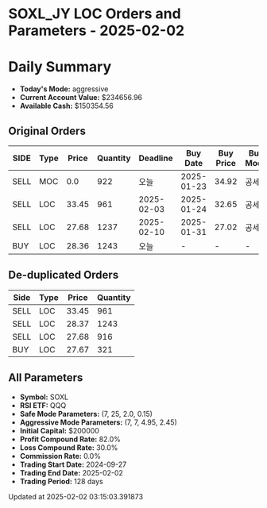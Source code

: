 # SOXL_JY LOC Orders and Parameters - 2025-02-02

# Daily Summary

- **Today's Mode:** aggressive
- **Current Account Value:** $234656.96
- **Available Cash:** $150354.56

## Original Orders

| SIDE | Type | Price | Quantity | Deadline | Buy Date | Buy Price | Buy Mode |
|------|------|-------|----------|----------|----------|-----------|----------|
| SELL | MOC | 0.0 | 922 | 오늘 | 2025-01-23 | 34.92 | 공세 |
| SELL | LOC | 33.45 | 961 | 2025-02-03 | 2025-01-24 | 32.65 | 공세 |
| SELL | LOC | 27.68 | 1237 | 2025-02-10 | 2025-01-31 | 27.02 | 공세 |
| BUY | LOC | 28.36 | 1243 | 오늘 | - | - | - |

## De-duplicated Orders

| Side | Type | Price | Quantity |
|------|------|-------|----------|
| SELL | LOC | 33.45 | 961 |
| SELL | LOC | 28.37 | 1243 |
| SELL | LOC | 27.68 | 916 |
| BUY | LOC | 27.67 | 321 |

## All Parameters

- **Symbol:** SOXL
- **RSI ETF:** QQQ
- **Safe Mode Parameters:** (7, 25, 2.0, 0.15)
- **Aggressive Mode Parameters:** (7, 7, 4.95, 2.45)
- **Initial Capital:** $200000
- **Profit Compound Rate:** 82.0%
- **Loss Compound Rate:** 30.0%
- **Commission Rate:** 0.0%
- **Trading Start Date:** 2024-09-27
- **Trading End Date:** 2025-02-02
- **Trading Period:** 128 days

Updated at 2025-02-02 03:15:03.391873
